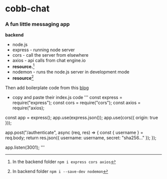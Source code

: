 # cobb-chat

### **A fun little messaging app**
**backend**

- node.js 
- express - running node server 
- cors - call the server from elsewhere
- axios - api calls from chat engine.io
- **resource.**[^1]
- nodemon - runs the node.js server in development mode
- **resource**[^2]

Then add boilerplate code from this [blog](https://blog.chatengine.io/fullstack-chat/nodejs-reactjs)
- copy and paste their index.js code 
'''
const express = require("express");
const cors = require("cors");
const axios = require("axios);

const app = express();
app.use(express.json());
app.use(cors({ origin: true }));

app.post("/authenticate", async (req, res) => {
  const { username } = req.body;
  return res.json({ username: username, secret: "sha256..." });
});

app.listen(3001);
'''




[^1]: In the backend folder ```npm i express cors axios```
[^2]: In backend folder ```npm i --save-dev nodemon```
